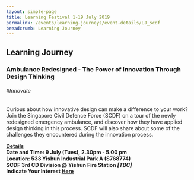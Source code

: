 ```yaml
---
layout: simple-page
title: Learning Festival 1-19 July 2019
permalink: /events/learning-journeys/event-details/LJ_scdf
breadcrumb: Learning Journey
---
```


## Learning Journey
### Ambulance Redesigned - The Power of Innovation Through Design Thinking

###### _#Innovate_

Curious about how innovative design can make a difference to your work? Join the Singapore Civil Defence Force (SCDF) on a tour of the newly redesigned emergency ambulance, and discover how they have applied design thinking in this process. SCDF will also share about some of the challenges they encountered during the innovation process.

<b><u>Details</u><br>
**Date and Time: 9 July (Tues), 2.30pm - 5.00 pm** <br>
**Location: 533 Yishun Industrial Park A (S768774)<br>SCDF 3rd CD Division @ Yishun Fire Station _[TBC]_** <br>
**Indicate Your Interest [Here](https://www.eventbrite.sg/e/ambulance-redesigned-the-power-of-innovation-through-design-thinking-tickets-62126227218)** 
